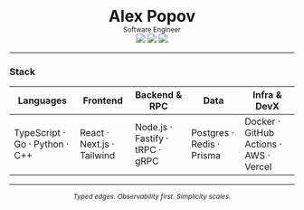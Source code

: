 <!--
Profile README for: github.com/alexdapopov
Keep it minimal and elegant.
-->

<div align="center">

<h1 style="margin:0;padding:0;">Alex Popov</h1>
<sub>Software Engineer</sub>

<br/>

<img src="https://img.shields.io/static/v1?label=&message=Engineering&color=0B1B16&labelColor=0B1B16&style=flat-square">
<img src="https://img.shields.io/static/v1?label=&message=Craft&color=0B1B16&labelColor=0B1B16&style=flat-square">
<img src="https://img.shields.io/static/v1?label=&message=Reliability&color=0B1B16&labelColor=0B1B16&style=flat-square">

</div>

---

### Stack
<div align="center">

| Languages | Frontend | Backend & RPC | Data | Infra & DevX |
|---|---|---|---|---|
| TypeScript · Go · Python · C++ | React · Next.js · Tailwind | Node.js · Fastify · tRPC · gRPC | Postgres · Redis · Prisma | Docker · GitHub Actions · AWS · Vercel |

</div>

---

<div align="center">
<sub><i>Typed edges. Observability first. Simplicity scales.</i></sub>
</div>
